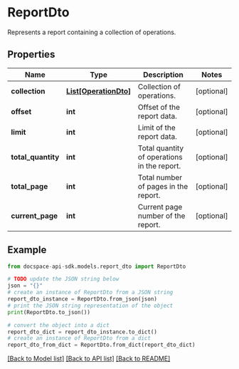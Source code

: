 # ReportDto
Represents a report containing a collection of operations.

## Properties

Name | Type | Description | Notes
------------ | ------------- | ------------- | -------------
**collection** | [**List[OperationDto]**](OperationDto.md) | Collection of operations. | [optional] 
**offset** | **int** | Offset of the report data. | [optional] 
**limit** | **int** | Limit of the report data. | [optional] 
**total_quantity** | **int** | Total quantity of operations in the report. | [optional] 
**total_page** | **int** | Total number of pages in the report. | [optional] 
**current_page** | **int** | Current page number of the report. | [optional] 

## Example

```python
from docspace-api-sdk.models.report_dto import ReportDto

# TODO update the JSON string below
json = "{}"
# create an instance of ReportDto from a JSON string
report_dto_instance = ReportDto.from_json(json)
# print the JSON string representation of the object
print(ReportDto.to_json())

# convert the object into a dict
report_dto_dict = report_dto_instance.to_dict()
# create an instance of ReportDto from a dict
report_dto_from_dict = ReportDto.from_dict(report_dto_dict)
```
[[Back to Model list]](../README.md#documentation-for-models) [[Back to API list]](../README.md#documentation-for-api-endpoints) [[Back to README]](../README.md)


